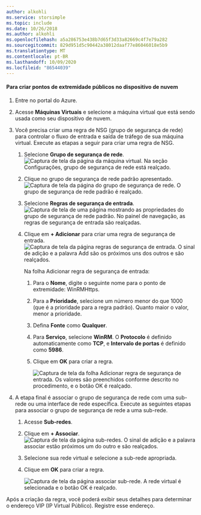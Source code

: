 ```yaml
---
author: alkohli
ms.service: storsimple
ms.topic: include
ms.date: 10/26/2018
ms.author: alkohli
ms.openlocfilehash: a5a286753e438b7d65f3d33a82669c4f7e79a282
ms.sourcegitcommit: 829d951d5c90442a38012daaf77e86046018e5b9
ms.translationtype: MT
ms.contentlocale: pt-BR
ms.lasthandoff: 10/09/2020
ms.locfileid: "86544039"
---
```

#### <a name="to-create-public-endpoints-on-the-cloud-appliance"></a>Para criar pontos de extremidade públicos no dispositivo de nuvem

1. Entre no portal do Azure.
2. Acesse **Máquinas Virtuais** e selecione a máquina virtual que está sendo usada como seu dispositivo de nuvem.
    
3. Você precisa criar uma regra de NSG (grupo de segurança de rede) para controlar o fluxo de entrada e saída de tráfego de sua máquina virtual. Execute as etapas a seguir para criar uma regra de NSG.
    1. Selecione **Grupo de segurança de rede**.
        ![Captura de tela da página da máquina virtual. Na seção Configurações, grupo de segurança de rede está realçado.](./media/storsimple-8000-create-public-endpoints-cloud-appliance/sca-create-public-endpt1.png)

    2. Clique no grupo de segurança de rede padrão apresentado.
        ![Captura de tela da página do grupo de segurança de rede. O grupo de segurança de rede padrão é realçado.](./media/storsimple-8000-create-public-endpoints-cloud-appliance/sca-create-public-endpt2.png)

    3. Selecione **Regras de segurança de entrada**.
        ![Captura de tela de uma página mostrando as propriedades do grupo de segurança de rede padrão. No painel de navegação, as regras de segurança de entrada são realçadas.](./media/storsimple-8000-create-public-endpoints-cloud-appliance/sca-create-public-endpt3.png)

    4. Clique em **+ Adicionar** para criar uma regra de segurança de entrada.
        ![Captura de tela da página regras de segurança de entrada. O sinal de adição e a palavra Add são os próximos uns dos outros e são realçados.](./media/storsimple-8000-create-public-endpoints-cloud-appliance/sca-create-public-endpt4.png)

        Na folha Adicionar regra de segurança de entrada:

        1. Para o **Nome**, digite o seguinte nome para o ponto de extremidade: WinRMHttps.
        
        2. Para a **Prioridade**, selecione um número menor do que 1000 (que é a prioridade para a regra padrão). Quanto maior o valor, menor a prioridade.

        3. Defina **Fonte** como **Qualquer**.

        4. Para **Serviço**, selecione **WinRM**. O **Protocolo** é definido automaticamente como **TCP**, e **Intervalo de portas** é definido como **5986**.

        5. Clique em **OK** para criar a regra.

            ![Captura de tela da folha Adicionar regra de segurança de entrada. Os valores são preenchidos conforme descrito no procedimento, e o botão OK é realçado.](./media/storsimple-8000-create-public-endpoints-cloud-appliance/sca-create-public-endpt5.png)

4. A etapa final é associar o grupo de segurança de rede com uma sub-rede ou uma interface de rede específica. Execute as seguintes etapas para associar o grupo de segurança de rede a uma sub-rede.
    1. Acesse **Sub-redes**.
    2. Clique em **+ Associar**.
        ![Captura de tela da página sub-redes. O sinal de adição e a palavra associar estão próximos um do outro e são realçados.](./media/storsimple-8000-create-public-endpoints-cloud-appliance/sca-create-public-endpt7.png)

    3. Selecione sua rede virtual e selecione a sub-rede apropriada.
    4. Clique em **OK** para criar a regra.

        ![Captura de tela da página associar sub-rede. A rede virtual é selecionada e o botão OK é realçado.](./media/storsimple-8000-create-public-endpoints-cloud-appliance/sca-create-public-endpt11.png)

Após a criação da regra, você poderá exibir seus detalhes para determinar o endereço VIP (IP Virtual Público). Registre esse endereço.


